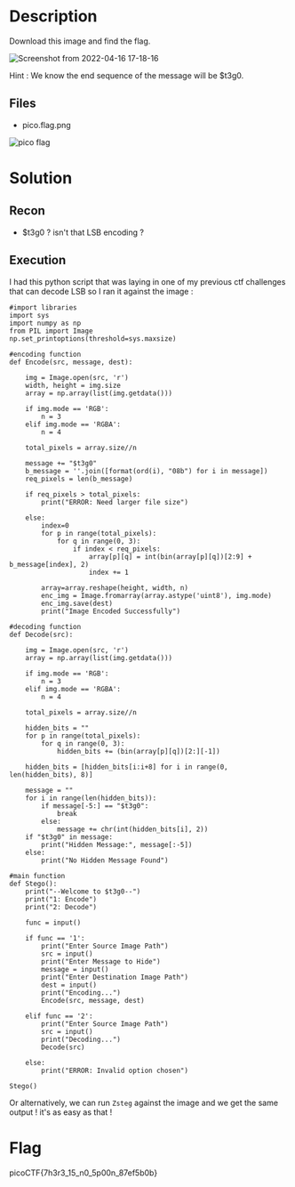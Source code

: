 # Description 
Download this image and find the flag.

![Screenshot from 2022-04-16 17-18-16](https://user-images.githubusercontent.com/101048320/163683023-dfb8bc74-8821-4909-a35b-ae1b86e3b5f1.png)

Hint : We know the end sequence of the message will be $t3g0.
## Files 

- pico.flag.png

![pico flag](https://user-images.githubusercontent.com/101048320/163683081-5de71c2c-e992-4f56-a919-835d2ac46725.png)

# Solution 
## Recon 
- $t3g0 ? isn't that LSB encoding ? 
## Execution 
I had this python script that was laying in one of my previous ctf challenges that can decode LSB so I ran it against the image : 
```
#import libraries
import sys
import numpy as np
from PIL import Image
np.set_printoptions(threshold=sys.maxsize)

#encoding function
def Encode(src, message, dest):

    img = Image.open(src, 'r')
    width, height = img.size
    array = np.array(list(img.getdata()))

    if img.mode == 'RGB':
        n = 3
    elif img.mode == 'RGBA':
        n = 4

    total_pixels = array.size//n

    message += "$t3g0"
    b_message = ''.join([format(ord(i), "08b") for i in message])
    req_pixels = len(b_message)

    if req_pixels > total_pixels:
        print("ERROR: Need larger file size")

    else:
        index=0
        for p in range(total_pixels):
            for q in range(0, 3):
                if index < req_pixels:
                    array[p][q] = int(bin(array[p][q])[2:9] + b_message[index], 2)
                    index += 1

        array=array.reshape(height, width, n)
        enc_img = Image.fromarray(array.astype('uint8'), img.mode)
        enc_img.save(dest)
        print("Image Encoded Successfully")

#decoding function
def Decode(src):

    img = Image.open(src, 'r')
    array = np.array(list(img.getdata()))

    if img.mode == 'RGB':
        n = 3
    elif img.mode == 'RGBA':
        n = 4

    total_pixels = array.size//n

    hidden_bits = ""
    for p in range(total_pixels):
        for q in range(0, 3):
            hidden_bits += (bin(array[p][q])[2:][-1])

    hidden_bits = [hidden_bits[i:i+8] for i in range(0, len(hidden_bits), 8)]

    message = ""
    for i in range(len(hidden_bits)):
        if message[-5:] == "$t3g0":
            break
        else:
            message += chr(int(hidden_bits[i], 2))
    if "$t3g0" in message:
        print("Hidden Message:", message[:-5])
    else:
        print("No Hidden Message Found")

#main function
def Stego():
    print("--Welcome to $t3g0--")
    print("1: Encode")
    print("2: Decode")

    func = input()

    if func == '1':
        print("Enter Source Image Path")
        src = input()
        print("Enter Message to Hide")
        message = input()
        print("Enter Destination Image Path")
        dest = input()
        print("Encoding...")
        Encode(src, message, dest)

    elif func == '2':
        print("Enter Source Image Path")
        src = input()
        print("Decoding...")
        Decode(src)

    else:
        print("ERROR: Invalid option chosen")

Stego()
```
Or alternatively, we can run `Zsteg` against the image and we get the same output ! it's as easy as that ! 
# Flag 
picoCTF{7h3r3_15_n0_5p00n_87ef5b0b}